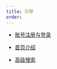 ```yaml
---
title: 引导
order:
---
```


* [账号注册与登录](login.md)

* [首页介绍](main.md)

* [高级搜索](advanced-search.md)
  
